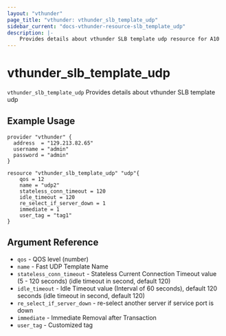 ```yaml
---
layout: "vthunder"
page_title: "vthunder: vthunder_slb_template_udp"
sidebar_current: "docs-vthunder-resource-slb_template_udp"
description: |-
    Provides details about vthunder SLB template udp resource for A10
---
```


# vthunder\_slb\_template\_udp

`vthunder_slb_template_udp` Provides details about vthunder SLB template udp
## Example Usage


```hcl
provider "vthunder" {
  address  = "129.213.82.65"
  username = "admin"
  password = "admin"
}

resource "vthunder_slb_template_udp" "udp"{
    qos = 12
    name = "udp2"
    stateless_conn_timeout = 120
    idle_timeout = 120
    re_select_if_server_down = 1
    immediate = 1
    user_tag = "tag1"
}
```

## Argument Reference

* `qos` - QOS level (number)
* `name` - Fast UDP Template Name
* `stateless_conn_timeout` - Stateless Current Connection Timeout value (5 - 120 seconds) (idle timeout in second, default 120)
* `idle_timeout` - Idle Timeout value (Interval of 60 seconds), default 120 seconds (idle timeout in second, default 120)
* `re_select_if_server_down` - re-select another server if service port is down
* `immediate` - Immediate Removal after Transaction
* `user_tag` - Customized tag



